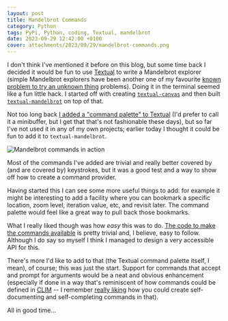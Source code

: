 ```yaml
---
layout: post
title: Mandelbrot Commands
category: Python
tags: PyPi, Python, coding, Textual, mandelbrot
date: 2023-09-29 12:42:00 +0100
cover: attachments/2023/09/29/mandelbrot-commands.png
---
```


I don't think I've mentioned it before on this blog, but some time back I
decided it would be fun to use [Textual](https://textual.textualize.io/) to
write a Mandelbrot explorer (simple Mandelbrot explorers have been another
one of my favourite [known problem to try an unknown
thing](/2019/11/10/going-on-a-journey.html) problems). Doing it in the
terminal seemed like a fun little hack. I started off with creating
[`textual-canvas`](https://github.com/davep/textual-canvas) and then built
[`textual-mandelbrot`](https://github.com/davep/textual-mandelbrot) on top
of that.

Not too long back [I added a "command palette" to
Textual](https://textual.textualize.io/blog/2023/09/15/textual-0370-adds-a-command-palette/)
(I'd prefer to call it a minibuffer, but I get that that's not fashionable
these days), but so far I've not used it in any of my own projects; earlier
today I thought it could be fun to add it to `textual-mandelbrot`.

![Mandelbrot commands in action](/attachments/2023/09/29/mandelbrot-commands.png#centre)

Most of the commands I've added are trivial and really better covered by
(and are covered by) keystrokes, but it was a good test and a way to show
off how to create a command provider.

Having started this I can see some more useful things to add: for example it
might be interesting to add a facility where you can bookmark a specific
location, zoom level, iteration value, etc, and revisit later. The command
palette would feel like a great way to pull back those bookmarks.

What I really liked though was how *easy* this was to do. [The code to make
the commands
available](https://github.com/davep/textual-mandelbrot/blob/main/textual_mandelbrot/commands.py)
is pretty trivial and, I believe, easy to follow. Although I do say so
myself I think I managed to design a very accessible API for this.

There's more I'd like to add to that (the Textual command palette itself, I
mean), of course; this was just the start. Support for commands that accept
and prompt for arguments would be a neat and obvious enhancement (especially
if done in a way that's reminiscent of how commands could be defined in
[CLIM](https://en.wikipedia.org/wiki/Common_Lisp_Interface_Manager) -- I
remember [really liking](https://github.com/davep/org-davep-cldict/) how you
could create self-documenting and self-completing commands in that).

All in good time...

[//]: # (2023-09-29-mandelbrot-commands.md ends here)
